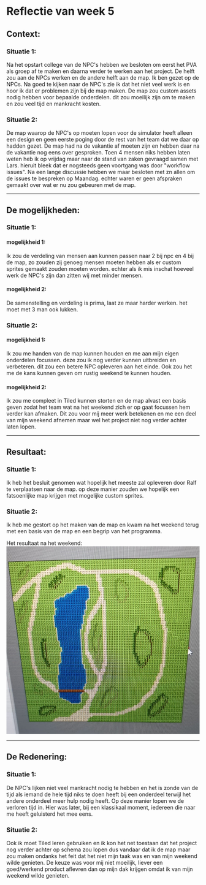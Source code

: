# Reflectie van week 5

## Context:

### Situatie 1:
Na het opstart college van de NPC's hebben we besloten om eerst het PVA als groep af te maken en daarna verder te werken aan het project. De helft zou aan de NPCs werken en de andere helft aan de map. Ik ben gezet op de NPCs. Na goed te kijken naar de NPC's zie ik dat het niet veel werk is en hoor ik dat er problemen zijn bij de map maken. De map zou custom assets nodig hebben voor bepaalde onderdelen. dit zou moeilijk zijn om te maken en zou veel tijd en mankracht kosten.

### Situatie 2:
De map waarop de NPC's op moeten lopen voor de simulator heeft alleen een design en geen eerste poging door de rest van het team dat we daar op hadden gezet. De map had na de vakantie af moeten zijn en hebben daar na de vakantie nog eens over gesproken. Toen 4 mensen niks hebben laten weten heb ik op vrijdag maar naar de stand van zaken gevraagd samen met Lars. hieruit bleek dat er nogsteeds geen voortgang was door "workflow issues". Na een lange discussie hebben we maar besloten met zn allen om de issues te bespreken op Maandag. echter waren er geen afspraken gemaakt over wat er nu zou gebeuren met de map.

___
## De mogelijkheden:
### Situatie 1:
#### mogelijkheid 1:
Ik zou de verdeling van mensen aan kunnen passen naar 2 bij npc en 4 bij de map, zo zouden zij genoeg mensen moeten hebben als er custom sprites gemaakt zouden moeten worden. echter als ik mis inschat hoeveel werk de NPC's zijn dan zitten wij met minder mensen. 

#### mogelijkheid 2:
De samenstelling en verdeling is prima, laat ze maar harder werken. het moet met 3 man ook lukken.

### Situatie 2:
#### mogelijkheid 1:
Ik zou me handen van de map kunnen houden en me aan mijn eigen onderdelen focussen. deze zou ik nog verder kunnen uitbreiden en verbeteren. dit zou een betere NPC opleveren aan het einde. Ook zou het me de kans kunnen geven om rustig weekend te kunnen houden.

#### mogelijkheid 2:
Ik zou me compleet in Tiled kunnen storten en de map alvast een basis geven zodat het team wat na het weekend zich er op gaat focussen hem verder kan afmaken. Dit zou voor mij meer werk betekenen en me een deel van mijn weekend afnemen maar wel het project niet nog verder achter laten lopen.

___
## Resultaat:
### Situatie 1:
Ik heb het besluit genomen wat hopelijk het meeste zal opleveren door Ralf te verplaatsen naar de map. op deze manier zouden we hopelijk een fatsoenlijke map krijgen met mogelijke custom sprites.

### Situatie 2:
Ik heb me gestort op het maken van de map en kwam na het weekend terug met een basis van de map en een begrip van het programma.

Het resultaat na het weekend:
![alt text](mapimage.jpg "Map image v1")

___
## De Redenering:
### Situatie 1:
De NPC's lijken niet veel mankracht nodig te hebben en het is zonde van de tijd als iemand de hele tijd niks te doen heeft bij een onderdeel terwijl het andere onderdeel meer hulp nodig heeft. Op deze manier lopen we de verloren tijd in. Hier was later, bij een klassikaal moment, iedereen die naar me heeft geluisterd het mee eens. 

### Situatie 2:
Ook ik moet Tiled leren gebruiken en ik kon het net toestaan dat het project nog verder achter op schema zou lopen dus vandaar dat ik de map maar zou maken ondanks het feit dat het niet mijn taak was en van mijn weekend wilde genieten. De keuze was voor mij niet moeilijk, liever een goed/werkend product aflevren dan op mijn dak krijgen omdat ik van mijn weekend wilde genieten.
